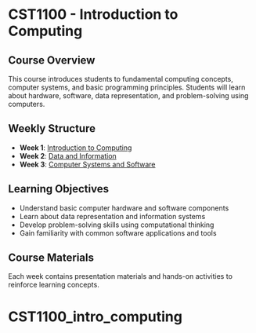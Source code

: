 # CST1100 - Introduction to Computing

## Course Overview

This course introduces students to fundamental computing concepts, computer systems, and basic programming principles. Students will learn about hardware, software, data representation, and problem-solving using computers.

## Weekly Structure

- **Week 1**: [Introduction to Computing](./Week%201/README.md)
- **Week 2**: [Data and Information](./Week%202/README.md) 
- **Week 3**: [Computer Systems and Software](./Week_3/README.md)

## Learning Objectives

- Understand basic computer hardware and software components
- Learn about data representation and information systems
- Develop problem-solving skills using computational thinking
- Gain familiarity with common software applications and tools

## Course Materials

Each week contains presentation materials and hands-on activities to reinforce learning concepts.
# CST1100_intro_computing
